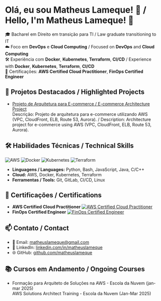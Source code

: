 # Olá, eu sou Matheus Lameque! 👋 / Hello, I'm Matheus Lameque! 👋

🎓 Bacharel em Direito em transição para TI / Law graduate transitioning to IT  
☁️ Foco em **DevOps** e **Cloud Computing** / Focused on **DevOps** and **Cloud Computing**  
🛠️ Experiência com **Docker**, **Kubernetes**, **Terraform**, **CI/CD** / Experience with **Docker**, **Kubernetes**, **Terraform**, **CI/CD**  
📜 Certificações: **AWS Certified Cloud Practitioner**, **FinOps Certified Engineer**

## 🚀 Projetos Destacados / Highlighted Projects
- [Projeto de Arquitetura para E-commerce / E-commerce Architecture Project](https://github.com/matheuslameque/ecommerce-project)  
  Descrição: Projeto de arquitetura para e-commerce utilizando AWS (VPC, CloudFront, ELB, Route 53, Aurora). / Description: Architecture project for e-commerce using AWS (VPC, CloudFront, ELB, Route 53, Aurora).

## 🛠️ Habilidades Técnicas / Technical Skills
![AWS](https://img.shields.io/badge/AWS-FF9900?style=for-the-badge&logo=amazon-aws&logoColor=white)
![Docker](https://img.shields.io/badge/Docker-2496ED?style=for-the-badge&logo=docker&logoColor=white)
![Kubernetes](https://img.shields.io/badge/Kubernetes-326CE5?style=for-the-badge&logo=kubernetes&logoColor=white)
![Terraform](https://img.shields.io/badge/Terraform-7B42BC?style=for-the-badge&logo=terraform&logoColor=white)
- **Linguagens / Languages:** Python, Bash, JavaScript, Java, C/C++
- **Cloud:** AWS, Docker, Kubernetes, Terraform
- **Ferramentas / Tools:** Git, GitLab, CI/CD, Linux

## 📜 Certificações / Certifications

- **AWS Certified Cloud Practitioner** [![AWS Certified Cloud Practitioner](https://img.shields.io/badge/AWS-Certified%20Cloud%20Practitioner-orange)](https://www.credly.com/badges/1c2b170d-a57f-4fc7-9074-ef5eba92af1f)  
- **FinOps Certified Engineer** [![FinOps Certified Engineer](https://img.shields.io/badge/FinOps-Certified%20Engineer-blue)](https://www.credly.com/badges/6a8c8588-0313-4f58-82a8-ec714d5b7d70)

## 📫 Contato / Contact
- 📧 Email: matheuslameque@gmail.com  
- 🔗 LinkedIn: [linkedin.com/in/matheuslameque](https://www.linkedin.com/in/matheuslameque)  
- 🌐 GitHub: [github.com/matheuslameque](https://github.com/matheuslameque)

## 📚 Cursos em Andamento / Ongoing Courses
- Formação para Arquiteto de Soluções na AWS - Escola da Nuvem (jan-mar 2025)  
  AWS Solutions Architect Training - Escola da Nuvem (Jan-Mar 2025)
